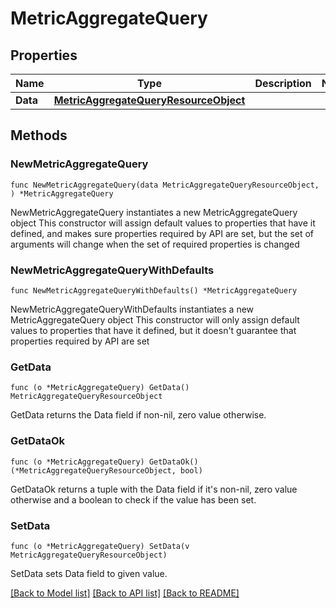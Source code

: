 # MetricAggregateQuery

## Properties

Name | Type | Description | Notes
------------ | ------------- | ------------- | -------------
**Data** | [**MetricAggregateQueryResourceObject**](MetricAggregateQueryResourceObject.md) |  | 

## Methods

### NewMetricAggregateQuery

`func NewMetricAggregateQuery(data MetricAggregateQueryResourceObject, ) *MetricAggregateQuery`

NewMetricAggregateQuery instantiates a new MetricAggregateQuery object
This constructor will assign default values to properties that have it defined,
and makes sure properties required by API are set, but the set of arguments
will change when the set of required properties is changed

### NewMetricAggregateQueryWithDefaults

`func NewMetricAggregateQueryWithDefaults() *MetricAggregateQuery`

NewMetricAggregateQueryWithDefaults instantiates a new MetricAggregateQuery object
This constructor will only assign default values to properties that have it defined,
but it doesn't guarantee that properties required by API are set

### GetData

`func (o *MetricAggregateQuery) GetData() MetricAggregateQueryResourceObject`

GetData returns the Data field if non-nil, zero value otherwise.

### GetDataOk

`func (o *MetricAggregateQuery) GetDataOk() (*MetricAggregateQueryResourceObject, bool)`

GetDataOk returns a tuple with the Data field if it's non-nil, zero value otherwise
and a boolean to check if the value has been set.

### SetData

`func (o *MetricAggregateQuery) SetData(v MetricAggregateQueryResourceObject)`

SetData sets Data field to given value.



[[Back to Model list]](../README.md#documentation-for-models) [[Back to API list]](../README.md#documentation-for-api-endpoints) [[Back to README]](../README.md)


